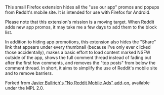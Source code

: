 This small Firefox extension hides all the "use our app" promos and popups from Reddit's mobile site. It is intended for use with Firefox for Android.

Please note that this extension's mission is a moving target. When Reddit adds new app promos, it may take me a few days to add them to the block list.

In addition to hiding app promotions, this extension also hides the "Share" link that appears under every thumbnail (because I've only ever clicked those accidentally), makes a basic effort to load content marked NSFW outside of the app, shows the full comment thread instead of fading out after the first few comments, and removes the "top posts" from below the comment thread. In short, it aims to simplify the use of Reddit's mobile site and to remove barriers.

Forked from [Javier Bullrich's "No Reddit Mobile Ads" add-on](https://github.com/Bullrich/Reddit-App-Ads-Blocker), available under the MPL 2.0.
